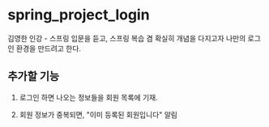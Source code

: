 # spring_project_login
김영한 인강 - 스프링 입문을 듣고, 스프링 복습 겸 확실히 개념을 다지고자 나만의 로그인 환경을 만드려고 한다. 


## 추가할 기능 

1. 로그인 하면 나오는 정보들을 회원 목록에 기재.

2. 회원 정보가 중복되면, "이미 등록된 회원입니다" 알림
